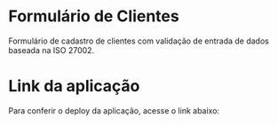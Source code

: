 # Formulário de Clientes

Formulário de cadastro de clientes com validação de entrada de dados baseada na ISO 27002.

# Link da aplicação

Para conferir o deploy da aplicação, acesse o link abaixo:

